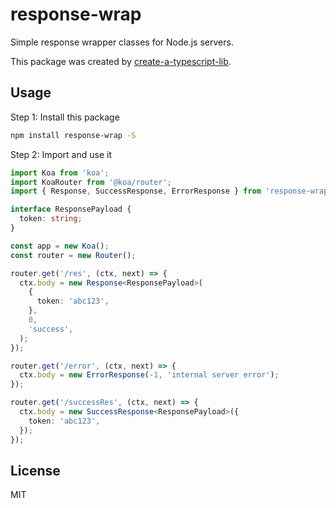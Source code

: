 # response-wrap

Simple response wrapper classes for Node.js servers.

This package was created by [create-a-typescript-lib](https://github.com/backrunner/create-a-typescript-lib).

## Usage

Step 1: Install this package

```bash
npm install response-wrap -S
```

Step 2: Import and use it

```ts
import Koa from 'koa';
import KoaRouter from '@koa/router';
import { Response, SuccessResponse, ErrorResponse } from 'response-wrap';

interface ResponsePayload {
  token: string;
}

const app = new Koa();
const router = new Router();

router.get('/res', (ctx, next) => {
  ctx.body = new Response<ResponsePayload>(
    {
      token: 'abc123',
    },
    0,
    'success',
  );
});

router.get('/error', (ctx, next) => {
  ctx.body = new ErrorResponse(-1, 'internal server error');
});

router.get('/successRes', (ctx, next) => {
  ctx.body = new SuccessResponse<ResponsePayload>({
    token: 'abc123',
  });
});
```

## License

MIT
